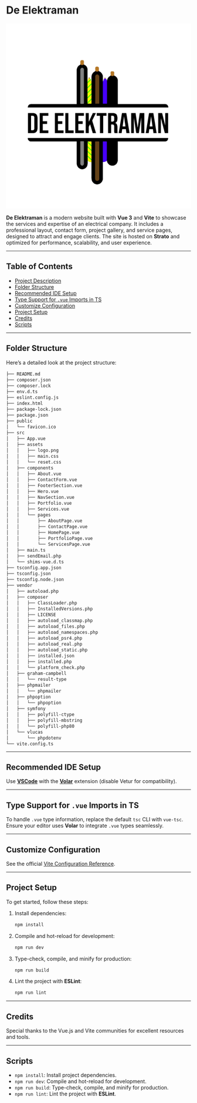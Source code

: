 # De Elektraman

![Thumbnail](./src/assets/logo.png)

**De Elektraman** is a modern website built with **Vue 3** and **Vite** to showcase the services and expertise of an electrical company. It includes a professional layout, contact form, project gallery, and service pages, designed to attract and engage clients. The site is hosted on **Strato** and optimized for performance, scalability, and user experience.

---

## Table of Contents

- [Project Description](#project-description)
- [Folder Structure](#folder-structure)
- [Recommended IDE Setup](#recommended-ide-setup)
- [Type Support for `.vue` Imports in TS](#type-support-for-vue-imports-in-ts)
- [Customize Configuration](#customize-configuration)
- [Project Setup](#project-setup)
- [Credits](#credits)
- [Scripts](#scripts)

---

## Folder Structure

Here’s a detailed look at the project structure:

```plaintext
├── README.md
├── composer.json
├── composer.lock
├── env.d.ts
├── eslint.config.js
├── index.html
├── package-lock.json
├── package.json
├── public
│   └── favicon.ico
├── src
│   ├── App.vue
│   ├── assets
│   │   ├── logo.png
│   │   ├── main.css
│   │   └── reset.css
│   ├── components
│   │   ├── About.vue
│   │   ├── ContactForm.vue
│   │   ├── FooterSection.vue
│   │   ├── Hero.vue
│   │   ├── NavSection.vue
│   │   ├── Portfolio.vue
│   │   ├── Services.vue
│   │   └── pages
│   │       ├── AboutPage.vue
│   │       ├── ContactPage.vue
│   │       ├── HomePage.vue
│   │       ├── PortfolioPage.vue
│   │       └── ServicesPage.vue
│   ├── main.ts
│   ├── sendEmail.php
│   └── shims-vue.d.ts
├── tsconfig.app.json
├── tsconfig.json
├── tsconfig.node.json
├── vendor
│   ├── autoload.php
│   ├── composer
│   │   ├── ClassLoader.php
│   │   ├── InstalledVersions.php
│   │   ├── LICENSE
│   │   ├── autoload_classmap.php
│   │   ├── autoload_files.php
│   │   ├── autoload_namespaces.php
│   │   ├── autoload_psr4.php
│   │   ├── autoload_real.php
│   │   ├── autoload_static.php
│   │   ├── installed.json
│   │   ├── installed.php
│   │   └── platform_check.php
│   ├── graham-campbell
│   │   └── result-type
│   ├── phpmailer
│   │   └── phpmailer
│   ├── phpoption
│   │   └── phpoption
│   ├── symfony
│   │   ├── polyfill-ctype
│   │   ├── polyfill-mbstring
│   │   └── polyfill-php80
│   └── vlucas
│       └── phpdotenv
└── vite.config.ts
```

---

## Recommended IDE Setup

Use **[VSCode](https://code.visualstudio.com/)** with the **[Volar](https://marketplace.visualstudio.com/items?itemName=Vue.volar)** extension (disable Vetur for compatibility).

---

## Type Support for `.vue` Imports in TS

To handle `.vue` type information, replace the default `tsc` CLI with `vue-tsc`. Ensure your editor uses **Volar** to integrate `.vue` types seamlessly.

---

## Customize Configuration

See the official [Vite Configuration Reference](https://vite.dev/config/).

---

## Project Setup

To get started, follow these steps:

1. Install dependencies:

   ```sh
   npm install
   ```

2. Compile and hot-reload for development:

   ```sh
   npm run dev
   ```

3. Type-check, compile, and minify for production:

   ```sh
   npm run build
   ```

4. Lint the project with **ESLint**:
   ```sh
   npm run lint
   ```

---

## Credits

Special thanks to the Vue.js and Vite communities for excellent resources and tools.

---

## Scripts

- `npm install`: Install project dependencies.
- `npm run dev`: Compile and hot-reload for development.
- `npm run build`: Type-check, compile, and minify for production.
- `npm run lint`: Lint the project with **ESLint**.
